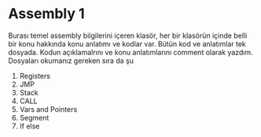 # Assembly 1

Burası temel assembly bilgilerini içeren klasör, her bir klasörün içinde belli bir konu hakkında konu anlatımı ve kodlar var. Bütün kod ve anlatımlar tek dosyada. 
Kodun açıklamalrını ve konu anlatımlarını comment olarak yazdım. Dosyaları okumanız gereken sıra da şu

1. Registers
2. JMP
3. Stack
4. CALL
5. Vars and Pointers
6. Segment
7. If else
